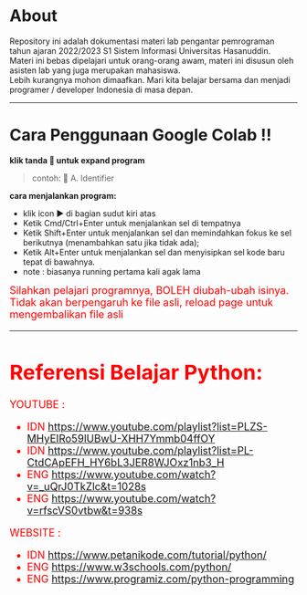 # **About**

Repository ini adalah dokumentasi materi lab pengantar pemrograman tahun ajaran 2022/2023 S1 Sistem Informasi Universitas Hasanuddin.<br>
Materi ini bebas dipelajari untuk orang-orang awam, materi ini disusun oleh asisten lab yang juga merupakan mahasiswa.<br>
Lebih kurangnya mohon dimaafkan. Mari kita belajar bersama dan menjadi programer / developer Indonesia di masa depan.<br>

--------------------------------------------------------------------------------------------------------------------------------------

# **Cara Penggunaan Google Colab !!**

**klik tanda 🔽 untuk expand program**
> contoh: 🔽 A. Identifier

**cara menjalankan program:**
* klik  icon ▶️ di bagian sudut kiri atas
* Ketik Cmd/Ctrl+Enter untuk menjalankan sel di tempatnya
* Ketik Shift+Enter untuk menjalankan sel dan memindahkan fokus ke sel berikutnya (menambahkan satu jika tidak ada);
* Ketik Alt+Enter untuk menjalankan sel dan menyisipkan sel kode baru tepat di bawahnya. 
* note : biasanya running pertama kali agak lama



<font color="red" size=4>
Silahkan pelajari programnya, BOLEH diubah-ubah isinya. Tidak akan berpengaruh ke file asli, reload page untuk mengembalikan file asli

--------------------------------------------------------------------------------------------------------------------------------------

# **Referensi Belajar Python:**

YOUTUBE :
* IDN https://www.youtube.com/playlist?list=PLZS-MHyEIRo59lUBwU-XHH7Ymmb04ffOY
* IDN https://www.youtube.com/playlist?list=PL-CtdCApEFH_HY6bL3JER8WJOxz1nb3_H
* ENG https://www.youtube.com/watch?v=_uQrJ0TkZlc&t=1028s
* ENG https://www.youtube.com/watch?v=rfscVS0vtbw&t=938s

WEBSITE : 
* IDN https://www.petanikode.com/tutorial/python/
* ENG https://www.w3schools.com/python/
* ENG https://www.programiz.com/python-programming
